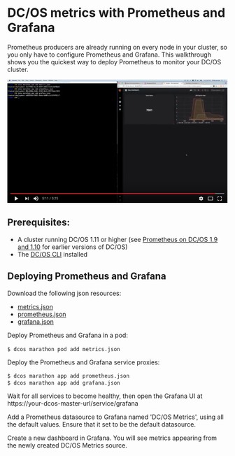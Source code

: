 # DC/OS metrics with Prometheus and Grafana

Prometheus producers are already running on every node in your cluster, so you only have to configure Prometheus and
Grafana. This walkthrough shows you the quickest way to deploy Prometheus to monitor your DC/OS cluster. 

[![screencast][video-prometheus]][youtube-prometheus]

## Prerequisites:

* A cluster running DC/OS 1.11 or higher (see [Prometheus on DC/OS 1.9 and 1.10][quickstart-prom-dcos19] for earlier
versions of DC/OS)
* The [DC/OS CLI][docs-dcos-cli] installed

## Deploying Prometheus and Grafana

Download the following json resources:
* [metrics.json][resource-metrics-json]
* [prometheus.json][resource-prom-json]
* [grafana.json][resource-graf-json]

Deploy Prometheus and Grafana in a pod:

`$ dcos marathon pod add metrics.json`

Deploy the Prometheus and Grafana service proxies:

```
$ dcos marathon app add prometheus.json
$ dcos marathon app add grafana.json
```

Wait for all services to become healthy, then open the Grafana UI at 
https://your-dcos-master-url/service/grafana

Add a Prometheus datasource to Grafana named 'DC/OS Metrics', using all the default values. Ensure that it set to be
the default datasource. 

Create a new dashboard in Grafana. You will see metrics appearing from the newly created DC/OS Metrics source.

<!--
By default, a simple DC/OS dashboard is included. If you create a DC/OS-specific dashboard (for example, for Kafka on
DC/OS) please consider contributing it to the [DC/OS Labs grafana dashboard repository][dcos-labs-grafana]. 
-->

[docs-dcos-cli]: https://docs.mesosphere.com/latest/cli/
[dcos-labs-grafana]: https://github.com/dcos-labs/grafana-dashboards
[quickstart-prom-dcos19]: prometheus-dcos19.md
[resource-metrics-json]: ../resources/metrics.json
[resource-prom-json]: ../resources/prometheus.json
[resource-graf-json]: ../resources/grafana.json
[video-prometheus]: ./video-prometheus.png
[youtube-prometheus]: https://youtu.be/63S7VKb0vFo
